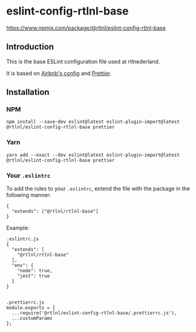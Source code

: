 # eslint-config-rtlnl-base

https://www.npmjs.com/package/@rtlnl/eslint-config-rtlnl-base

## Introduction

This is the base ESLint configuration file used at rtlnederland.

It is based on [Airbnb's config](https://www.npmjs.com/package/eslint-config-airbnb) and [Prettier](https://www.npmjs.com/package/prettier).

## Installation

### NPM

```
npm install --save-dev eslint@latest eslint-plugin-import@latest @rtlnl/eslint-config-rtlnl-base prettier
```

### Yarn

```
yarn add --exact --dev eslint@latest eslint-plugin-import@latest @rtlnl/eslint-config-rtlnl-base prettier
```

### Your `.eslintrc`

To add the rules to your `.eslintrc`, extend the file with the package in the following manner:

```
{
  "extends": ["@rtlnl/rtlnl-base"]
}
```

Example:
```
.eslintrc.js
{
  "extends": [
    "@rtlnl/rtlnl-base"
  ],
  "env": {
    "node": true,
    "jest": true
  }
}


.prettierrc.js
module.exports = {
  ...require('@rtlnl/eslint-config-rtlnl-base/.prettierrc.js'),
  ...customParams
};


```
